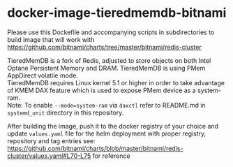 [//]: # (SPDX-License-Identifier: BSD-3-Clause)
[//]: # (Copyright 2021, Intel Corporation)

# docker-image-tieredmemdb-bitnami

Please use this Dockefile and accompanying scripts in subdirectories to build image that will work with https://github.com/bitnami/charts/tree/master/bitnami/redis-cluster

TieredMemDB is a fork of Redis, adjusted to store objects on both Intel Optane Persistent Memory and DRAM. TieredMemDB is using PMem AppDirect volatile mode.  
TieredMemDB requires Linux kernel 5.1 or higher in order to take advantage of KMEM DAX feature which is used to expose PMem device as a system-ram.   
Note: To enable `--mode=system-ram` via `daxctl` refer to README.md in `systemd_unit` directory in this repository.  

After building the image, push it to the docker registry of your choice and update `values.yaml` file for the helm deployment with proper registry, repository and tag entries
see: https://github.com/bitnami/charts/blob/master/bitnami/redis-cluster/values.yaml#L70-L75 for reference

